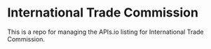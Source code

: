 # International Trade Commission
This is a repo for managing the APIs.io listing for International Trade Commission.